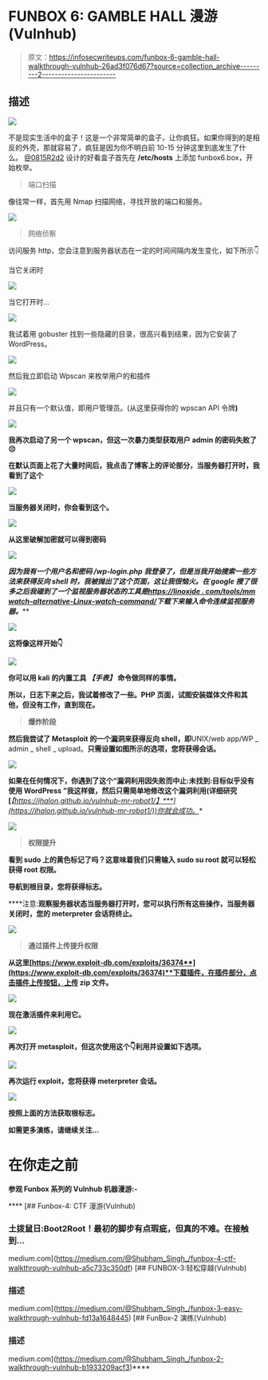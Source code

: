 # FUNBOX 6: GAMBLE HALL 漫游(Vulnhub)

> 原文：<https://infosecwriteups.com/funbox-6-gamble-hall-walkthrough-vulnhub-26ad3f076d67?source=collection_archive---------2----------------------->

## 描述

![](img/5348718522cfe94cecfeaf91af9b1638.png)

不是现实生活中的盒子！这是一个非常简单的盒子，让你疯狂。如果你得到的是相反的外壳，那就容易了，疯狂是因为你不明白前 10-15 分钟这里到底发生了什么。 [@0815R2d2](https://twitter.com/@0815R2d2) 设计的好看盒子首先在 **/etc/hosts** 上添加 funbox6.box，开始枚举。

> 端口扫描

像往常一样，首先用 Nmap 扫描网络，寻找开放的端口和服务。

![](img/5f6c849836efb2b3d14d836a9ff01584.png)

> 网络侦察

访问服务 http，您会注意到服务器状态在一定的时间间隔内发生变化，如下所示👇

当它关闭时

![](img/4305c43320fd1447a5030121edadce9e.png)

当它打开时…

![](img/00e03eb0b1dee2eefea4961f0bc88f35.png)

我试着用 gobuster 找到一些隐藏的目录，很高兴看到结果，因为它安装了 WordPress。

![](img/87e87c61c58df107197a13ddb513cfe8.png)

然后我立即启动 Wpscan 来枚举用户的和插件

![](img/31cb25f20776677f192a13f1df6eadfd.png)

并且只有一个默认值，即用户管理员。(从这里获得你的 wpscan API 令牌[](https://wpvulndb.com/api)**)**

**![](img/7eb8fbdab377a7ad1e334740da959cda.png)**

**我再次启动了另一个 wpscan，但这一次暴力类型获取用户 admin 的密码失败了😔**

**在默认页面上花了大量时间后，我点击了博客上的评论部分，当服务器打开时，我看到了这个**

**![](img/34a142073b54b7248cdde545b465b119.png)**

**当服务器关闭时，你会看到这个。**

**![](img/249befdb00e4fcbda36cba687e1b3662.png)**

**从这里破解加密[](https://gchq.github.io/CyberChef/)**就可以得到密码****

***![](img/1070e18eec26d3763429a0b72279f2c7.png)***

***因为我有一个用户名和密码 **/wp-login.php** 我登录了，但是当我开始搜索一些方法来获得反向 shell 时，我被抛出了这个页面，这让我很恼火。在 google 搜了很多之后我碰到了一个监视服务器状态的工具是[***https://linoxide . com/tools/mm watch-alternative-Linux-watch-command/***](https://linoxide.com/tools/mmwatch-alternative-linux-watch-command/)*下载下来*输入命令连续监视服务器。*****

**![](img/817cfa2213210c8c5a75dc3ae017f449.png)**

**这将像这样开始👇**

**![](img/65f2a73725a19ab3cf45c2977a85077a.png)**

**你可以用 kali 的内置工具 ***【手表】*** 命令做同样的事情。**

**所以，日志下来之后，我试着修改了一些。PHP 页面，试图安装媒体文件和其他，但没有工作，直到现在。**

> **爆炸阶段**

**然后我尝试了 Metasploit 的一个漏洞来获得反向 shell，即**UNIX/web app/WP _ admin _ shell _ upload。**只需设置如图所示的选项，您将获得会话。**

**![](img/6168b6116eb0914e2b9beac635970e85.png)**

**如果在任何情况下，你遇到了这个“**漏洞利用因失败而中止:未找到:目标似乎没有使用 WordPress** ”我这样做，然后只需简单地修改这个漏洞利用(详细研究[***【https://jhalon.github.io/vulnhub-mr-robot1/】***](https://jhalon.github.io/vulnhub-mr-robot1/))你就会成功。**

**![](img/6cbfb1c34e04cea82f50733198f03849.png)**

> **权限提升**

**看到 **sudo** 上的黄色标记了吗？这意味着我们只需输入 **sudo su root 就可以轻松获得 root 权限。****

**导航到根目录，您将获得标志。**

****注意:**观察服务器状态当服务器打开时，您可以执行所有这些操作，当服务器关闭时，您的 meterpreter 会话将终止。**

**![](img/5a838db63e6d24f215ec609aa781b863.png)**

> **通过插件上传提升权限**

**从这里[**https://www.exploit-db.com/exploits/36374**](https://www.exploit-db.com/exploits/36374)**下载插件，在插件部分，点击插件上传按钮，上传 zip 文件。****

****![](img/e2d8bef5e0e6064402f35ed69419c8e3.png)****

****现在激活插件来利用它。****

****![](img/ee4b38fa44a4f8ba46f97755e36998db.png)****

****再次打开 metasploit，但这次使用这个👇利用并设置如下选项。****

****![](img/90cf28eaed621a364579b3b30a0435be.png)****

****再次运行 exploit，您将获得 meterpreter 会话。****

****![](img/bab82f59b7be1268b3987ff54a1d51aa.png)****

****按照上面的方法获取根标志。****

****如需更多演练，请继续关注…****

# ****在你走之前****

****参观 Funbox 系列的 Vulnhub 机器漫游:-****

****[](https://medium.com/@Shubham_Singh_/funbox-4-ctf-walkthrough-vulnhub-a5c733c350df) [## Funbox-4: CTF 漫游(Vulnhub)

### 土拨鼠日:Boot2Root！最初的脚步有点瑕疵，但真的不难。在接触到…

medium.com](https://medium.com/@Shubham_Singh_/funbox-4-ctf-walkthrough-vulnhub-a5c733c350df) [](https://medium.com/@Shubham_Singh_/funbox-3-easy-walkthrough-vulnhub-fd13a1648445) [## FUNBOX-3:轻松穿越(Vulnhub)

### 描述

medium.com](https://medium.com/@Shubham_Singh_/funbox-3-easy-walkthrough-vulnhub-fd13a1648445) [](https://medium.com/@Shubham_Singh_/funbox-2-walkthrough-vulnhub-b1933209acf3) [## FunBox-2 演练(Vulnhub)

### 描述

medium.com](https://medium.com/@Shubham_Singh_/funbox-2-walkthrough-vulnhub-b1933209acf3)****